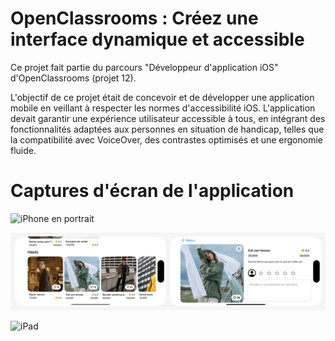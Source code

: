 # OpenClassrooms : Créez une interface dynamique et accessible

Ce projet fait partie du parcours "Développeur d'application iOS" d'OpenClassrooms (projet 12).

L'objectif de ce projet était de concevoir et de développer une application mobile en veillant à respecter les normes d'accessibilité iOS. L'application devait garantir une expérience utilisateur accessible à tous, en intégrant des fonctionnalités adaptées aux personnes en situation de handicap, telles que la compatibilité avec VoiceOver, des contrastes optimisés et une ergonomie fluide.

# Captures d'écran de l'application

![iPhone en portrait](Joiefull/Screenshots/Joiefull_iPhone_portrait.png)

![iPhone en paysage](Joiefull/Screenshots/Joiefull_iPhone_paysage.png)

![iPad](Joiefull/Screenshots/Joiefull_iPad.png)
